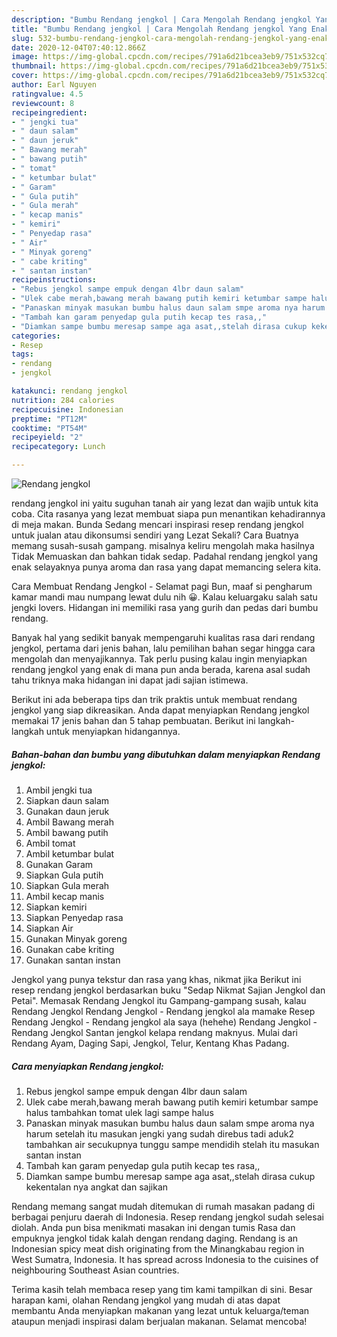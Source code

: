 ```yaml
---
description: "Bumbu Rendang jengkol | Cara Mengolah Rendang jengkol Yang Enak Banget"
title: "Bumbu Rendang jengkol | Cara Mengolah Rendang jengkol Yang Enak Banget"
slug: 532-bumbu-rendang-jengkol-cara-mengolah-rendang-jengkol-yang-enak-banget
date: 2020-12-04T07:40:12.866Z
image: https://img-global.cpcdn.com/recipes/791a6d21bcea3eb9/751x532cq70/rendang-jengkol-foto-resep-utama.jpg
thumbnail: https://img-global.cpcdn.com/recipes/791a6d21bcea3eb9/751x532cq70/rendang-jengkol-foto-resep-utama.jpg
cover: https://img-global.cpcdn.com/recipes/791a6d21bcea3eb9/751x532cq70/rendang-jengkol-foto-resep-utama.jpg
author: Earl Nguyen
ratingvalue: 4.5
reviewcount: 8
recipeingredient:
- " jengki tua"
- " daun salam"
- " daun jeruk"
- " Bawang merah"
- " bawang putih"
- " tomat"
- " ketumbar bulat"
- " Garam"
- " Gula putih"
- " Gula merah"
- " kecap manis"
- " kemiri"
- " Penyedap rasa"
- " Air"
- " Minyak goreng"
- " cabe kriting"
- " santan instan"
recipeinstructions:
- "Rebus jengkol sampe empuk dengan 4lbr daun salam"
- "Ulek cabe merah,bawang merah bawang putih kemiri ketumbar sampe halus tambahkan tomat ulek lagi sampe halus"
- "Panaskan minyak masukan bumbu halus daun salam smpe aroma nya harum setelah itu masukan jengki yang sudah direbus tadi aduk2 tambahkan air secukupnya tunggu sampe mendidih stelah itu masukan santan instan"
- "Tambah kan garam penyedap gula putih kecap tes rasa,,"
- "Diamkan sampe bumbu meresap sampe aga asat,,stelah dirasa cukup kekentalan nya angkat dan sajikan"
categories:
- Resep
tags:
- rendang
- jengkol

katakunci: rendang jengkol 
nutrition: 284 calories
recipecuisine: Indonesian
preptime: "PT12M"
cooktime: "PT54M"
recipeyield: "2"
recipecategory: Lunch

---
```



![Rendang jengkol](https://img-global.cpcdn.com/recipes/791a6d21bcea3eb9/751x532cq70/rendang-jengkol-foto-resep-utama.jpg)


rendang jengkol ini yaitu suguhan tanah air yang lezat dan wajib untuk kita coba. Cita rasanya yang lezat membuat siapa pun menantikan kehadirannya di meja makan.
Bunda Sedang mencari inspirasi resep rendang jengkol untuk jualan atau dikonsumsi sendiri yang Lezat Sekali? Cara Buatnya memang susah-susah gampang. misalnya keliru mengolah maka hasilnya Tidak Memuaskan dan bahkan tidak sedap. Padahal rendang jengkol yang enak selayaknya punya aroma dan rasa yang dapat memancing selera kita.

Cara Membuat Rendang Jengkol - Selamat pagi Bun, maaf si pengharum kamar mandi mau numpang lewat dulu nih 😀. Kalau keluargaku salah satu jengki lovers. Hidangan ini memiliki rasa yang gurih dan pedas dari bumbu rendang.

Banyak hal yang sedikit banyak mempengaruhi kualitas rasa dari rendang jengkol, pertama dari jenis bahan, lalu pemilihan bahan segar hingga cara mengolah dan menyajikannya. Tak perlu pusing kalau ingin menyiapkan rendang jengkol yang enak di mana pun anda berada, karena asal sudah tahu triknya maka hidangan ini dapat jadi sajian istimewa.


Berikut ini ada beberapa tips dan trik praktis untuk membuat rendang jengkol yang siap dikreasikan. Anda dapat menyiapkan Rendang jengkol memakai 17 jenis bahan dan 5 tahap pembuatan. Berikut ini langkah-langkah untuk menyiapkan hidangannya.

<!--inarticleads1-->

##### Bahan-bahan dan bumbu yang dibutuhkan dalam menyiapkan Rendang jengkol:

1. Ambil  jengki tua
1. Siapkan  daun salam
1. Gunakan  daun jeruk
1. Ambil  Bawang merah
1. Ambil  bawang putih
1. Ambil  tomat
1. Ambil  ketumbar bulat
1. Gunakan  Garam
1. Siapkan  Gula putih
1. Siapkan  Gula merah
1. Ambil  kecap manis
1. Siapkan  kemiri
1. Siapkan  Penyedap rasa
1. Siapkan  Air
1. Gunakan  Minyak goreng
1. Gunakan  cabe kriting
1. Gunakan  santan instan


Jengkol yang punya tekstur dan rasa yang khas, nikmat jika Berikut ini resep rendang jengkol berdasarkan buku &#34;Sedap Nikmat Sajian Jengkol dan Petai&#34;. Memasak Rendang Jengkol itu Gampang-gampang susah, kalau Rendang Jengkol Rendang Jengkol - Rendang jengkol ala mamake Resep Rendang Jengkol - Rendang jengkol ala saya (hehehe) Rendang Jengkol - Rendang Jengkol Santan jengkol kelapa rendang maknyus. Mulai dari Rendang Ayam, Daging Sapi, Jengkol, Telur, Kentang Khas Padang. 

<!--inarticleads2-->

##### Cara menyiapkan Rendang jengkol:

1. Rebus jengkol sampe empuk dengan 4lbr daun salam
1. Ulek cabe merah,bawang merah bawang putih kemiri ketumbar sampe halus tambahkan tomat ulek lagi sampe halus
1. Panaskan minyak masukan bumbu halus daun salam smpe aroma nya harum setelah itu masukan jengki yang sudah direbus tadi aduk2 tambahkan air secukupnya tunggu sampe mendidih stelah itu masukan santan instan
1. Tambah kan garam penyedap gula putih kecap tes rasa,,
1. Diamkan sampe bumbu meresap sampe aga asat,,stelah dirasa cukup kekentalan nya angkat dan sajikan


Rendang memang sangat mudah ditemukan di rumah masakan padang di berbagai penjuru daerah di Indonesia. Resep rendang jengkol sudah selesai diolah. Anda pun bisa menikmati masakan ini dengan tumis Rasa dan empuknya jengkol tidak kalah dengan rendang daging. Rendang is an Indonesian spicy meat dish originating from the Minangkabau region in West Sumatra, Indonesia. It has spread across Indonesia to the cuisines of neighbouring Southeast Asian countries. 

Terima kasih telah membaca resep yang tim kami tampilkan di sini. Besar harapan kami, olahan Rendang jengkol yang mudah di atas dapat membantu Anda menyiapkan makanan yang lezat untuk keluarga/teman ataupun menjadi inspirasi dalam berjualan makanan. Selamat mencoba!
